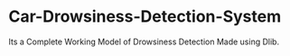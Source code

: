 # Car-Drowsiness-Detection-System
Its a Complete Working Model of Drowsiness Detection Made using Dlib.
